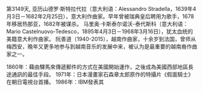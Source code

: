 第3149天, 亚历山德罗·斯特拉代拉（意大利语：Alessandro Stradella，1639年4月3日－1682年2月25日），意大利作曲家。早年曾被瑞典皇后聘用为歌手，1678年移居热那亚，1682年被谋杀。
马里奥·卡斯泰尔诺沃-泰代斯科（意大利语：Mario Castelnuovo-Tedesco，1895年4月3日－1968年3月16日），犹太血统的美籍意大利作曲家。
阮善道（1940-2015），越南作曲家，十余岁到法国，曾师从梅西安，晚年又更多地参与到越南音乐的发展中来，被认为是最重要的越南裔作曲家之一。

 1860年：藉由驛馬來傳遞郵件的方式在美國開始運作，之後成為美國西部地區長途通訊的最佳手段。
1971年：日本漫畫家石森章太郎原作的特攝片《假面騎士》在朝日電視台首播。
1986年：IBM發表其